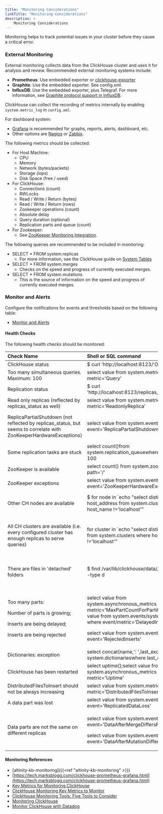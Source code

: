 ```yaml
---
title: "Monitoring Considerations"
linkTitle: "Monitoring Considerations"
description: >
    Monitoring Considerations
---
```



Monitoring helps to track potential issues in your cluster before they cause a critical error.

### External Monitoring

External monitoring collects data from the ClickHouse cluster and uses it for analysis and review.  Recommended external monitoring systems include:

* **Prometheus**: Use embedded exporter or [clickhouse-exporter](https://github.com/f1yegor/clickhouse_exporter)
* **Graphite**: Use the embedded exporter. See config.xml.
* **InfluxDB**: Use the embedded exporter, plus Telegraf. For more information, see [Graphite protocol support in InfluxDB](https://docs.influxdata.com/influxdb/v1.7/supported_protocols/graphite/).

ClickHouse can collect the recording of metrics internally by enabling `system.metric_log` in `config.xml`.

For dashboard system:

* [Grafana](https://grafana.com/) is recommended for graphs, reports, alerts, dashboard, etc.
* Other options are [Nagios](https://www.nagios.com/) or [Zabbix](https://www.zabbix.com/).

The following metrics should be collected:

* For Host Machine:
  * CPU
  * Memory
  * Network (bytes/packets)
  * Storage (iops)
  * Disk Space (free / used)
* For ClickHouse:
  * Connections (count)
  * RWLocks
  * Read / Write / Return (bytes)
  * Read / Write / Return (rows)
  * Zookeeper operations (count)
  * Absolute delay
  * Query duration (optional)
  * Replication parts and queue (count)
* For Zookeeper:
  * See [ZooKeeper Monitoring Integration](https://sematext.com/docs/integration/zookeeper/).

The following queries are recommended to be included in monitoring:

* SELECT \* FROM system.replicas
  * For more information, see the ClickHouse guide on [System Tables](https://clickhouse.tech/docs/en/operations/system_tables/#system_tables-replicas)
* SELECT \* FROM system.merges
  * Checks on the speed and progress of currently executed merges.
* SELECT \* FROM system.mutations
  * This is the source of information on the speed and progress of currently executed merges.

### Monitor and Alerts

Configure the notifications for events and thresholds based on the following table:

* [Monitor and Alerts](http://localhost:1313/csv/clickhouse_kubernetes_monitoring_and_alerts.csv)

#### Health Checks

The following health checks should be monitored:

<table>
  <thead>
    <tr>
      <th style="text-align:left">Check Name</th>
      <th style="text-align:left">Shell or SQL command</th>
      <th style="text-align:left">Severity</th>
    </tr>
  </thead>
  <tbody>
    <tr>
      <td style="text-align:left">ClickHouse status</td>
      <td style="text-align:left">$ curl &apos;http://localhost:8123/&apos;Ok.</td>
      <td style="text-align:left">Critical</td>
    </tr>
    <tr>
      <td style="text-align:left">Too many simultaneous queries. Maximum: 100</td>
      <td style="text-align:left">select value from system.metrics where metric=&apos;Query&apos;</td>
      <td
      style="text-align:left">Critical</td>
    </tr>
    <tr>
      <td style="text-align:left">Replication status</td>
      <td style="text-align:left">$ curl &apos;http://localhost:8123/replicas_status&apos;Ok.</td>
      <td style="text-align:left">High</td>
    </tr>
    <tr>
      <td style="text-align:left">Read only replicas (reflected by replicas_status as well)</td>
      <td style="text-align:left">select value from system.metrics where metric=&apos;ReadonlyReplica&#x2019;</td>
      <td
      style="text-align:left">High</td>
    </tr>
    <tr>
      <td style="text-align:left">ReplicaPartialShutdown (not reflected by replicas_status, but seems to
        correlate with ZooKeeperHardwareExceptions)</td>
      <td style="text-align:left">select value from system.events where event=&apos;ReplicaPartialShutdown&apos;</td>
      <td
      style="text-align:left">HighI turned this one off. It almost always correlates with ZooKeeperHardwareExceptions,
        and when it&#x2019;s not, then there is nothing bad happening&#x2026;</td>
    </tr>
    <tr>
      <td style="text-align:left">Some replication tasks are stuck</td>
      <td style="text-align:left">select count()from system.replication_queuewhere num_tries &gt; 100</td>
      <td
      style="text-align:left">High</td>
    </tr>
    <tr>
      <td style="text-align:left">ZooKeeper is available</td>
      <td style="text-align:left">select count() from system.zookeeper where path=&apos;/&apos;</td>
      <td
      style="text-align:left">Critical for writes</td>
    </tr>
    <tr>
      <td style="text-align:left">ZooKeeper exceptions</td>
      <td style="text-align:left">select value from system.events where event=&apos;ZooKeeperHardwareExceptions&apos;</td>
      <td
      style="text-align:left">Medium</td>
    </tr>
    <tr>
      <td style="text-align:left">Other CH nodes are available</td>
      <td style="text-align:left">$ for node in `echo &quot;select distinct host_address from system.clusters
        where host_name !=&apos;localhost&apos;&quot;</td>
      <td style="text-align:left">curl &apos;http://localhost:8123/&apos; &#x2013;silent &#x2013;data-binary
        @-`; do curl &quot;http://$node:8123/&quot; &#x2013;silent ; done</td>
    </tr>
    <tr>
      <td style="text-align:left">All CH clusters are available (i.e. every configured cluster has enough
        replicas to serve queries)</td>
      <td style="text-align:left">for cluster in `echo &quot;select distinct cluster from system.clusters
        where host_name !=&apos;localhost&apos;&quot;</td>
      <td style="text-align:left">curl &apos;http://localhost:8123/&apos; &#x2013;silent &#x2013;data-binary
        @-` ; do clickhouse-client &#x2013;query=&quot;select &apos;$cluster&apos;,
        &apos;OK&apos; from cluster(&apos;$cluster&apos;, system, one)&quot; ;
        done</td>
    </tr>
    <tr>
      <td style="text-align:left">There are files in &apos;detached&apos; folders</td>
      <td style="text-align:left">$ find /var/lib/clickhouse/data///detached/* -type d</td>
      <td style="text-align:left">
        <p>wc -l;</p>
        <p>19.8+select count() from system.detached_parts</p>
      </td>
    </tr>
    <tr>
      <td style="text-align:left">
        <p>Too many parts:</p>
        <p>Number of parts is growing;</p>
        <p>Inserts are being delayed;</p>
        <p>Inserts are being rejected</p>
      </td>
      <td style="text-align:left">
        <p>select value from system.asynchronous_metrics where metric=&apos;MaxPartCountForPartition&apos;;select
          value from system.events/system.metrics where event/metric=&apos;DelayedInserts&apos;;</p>
        <p>select value from system.events where event=&apos;RejectedInserts&apos;</p>
      </td>
      <td style="text-align:left">Critical</td>
    </tr>
    <tr>
      <td style="text-align:left">Dictionaries: exception</td>
      <td style="text-align:left">select concat(name,&apos;: &apos;,last_exception) from system.dictionarieswhere
        last_exception != &apos;&apos;</td>
      <td style="text-align:left">Medium</td>
    </tr>
    <tr>
      <td style="text-align:left">ClickHouse has been restarted</td>
      <td style="text-align:left">select uptime();select value from system.asynchronous_metrics where metric=&apos;Uptime&apos;</td>
      <td
      style="text-align:left"></td>
    </tr>
    <tr>
      <td style="text-align:left">DistributedFilesToInsert should not be always increasing</td>
      <td style="text-align:left">select value from system.metrics where metric=&apos;DistributedFilesToInsert&apos;</td>
      <td
      style="text-align:left">Medium</td>
    </tr>
    <tr>
      <td style="text-align:left">A data part was lost</td>
      <td style="text-align:left">select value from system.events where event=&apos;ReplicatedDataLoss&apos;</td>
      <td
      style="text-align:left">High</td>
    </tr>
    <tr>
      <td style="text-align:left">Data parts are not the same on different replicas</td>
      <td style="text-align:left">
        <p>select value from system.events where event=&apos;DataAfterMergeDiffersFromReplica&apos;;</p>
        <p>select value from system.events where event=&apos;DataAfterMutationDiffersFromReplica&apos;</p>
      </td>
      <td style="text-align:left">Medium</td>
    </tr>
  </tbody>
</table>

#### Monitoring References

* [altinity-kb-monitoring]({{<ref "altinity-kb-monitoring" >}})
* [https://tech.marksblogg.com/clickhouse-prometheus-grafana.html](https://tech.marksblogg.com/clickhouse-prometheus-grafana.html)
* [Key Metrics for Monitoring ClickHouse](https://sematext.com/blog/clickhouse-monitoring-key-metrics/)
* [ClickHouse Monitoring Key Metrics to Monitor](https://dzone.com/articles/clickhouse-monitoring-key-metrics-to-monitor-semat)
* [ClickHouse Monitoring Tools: Five Tools to Consider](https://dzone.com/articles/clickhouse-monitoring-tools-five-tools-to-consider)
* [Monitoring ClickHouse](https://docs.instana.io/ecosystem/clickhouse/)
* [Monitor ClickHouse with Datadog](https://www.datadoghq.com/blog/monitor-clickhouse/)
